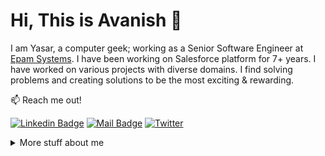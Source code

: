 # Hi, This is Avanish :wave: 

I am Yasar, a computer geek; working as a Senior Software Engineer at [Epam Systems](https://www.epam.com/). I have been working on Salesforce platform for 7+ years. I have worked on various projects with diverse domains. I find solving problems and creating solutions to be the most exciting & rewarding.


:mailbox: Reach me out!

[![Linkedin Badge](https://img.shields.io/badge/-Avanish%20Kumar-0e76a8?style=flat&labelColor=0e76a8&logo=linkedin&logoColor=white)](https://www.linkedin.com/in/avanish1707/) [![Mail Badge](https://img.shields.io/badge/-Avanish%20Kumar-c0392b?style=flat&labelColor=c0392b&logo=gmail&logoColor=white)](mailto:avanishkumar1707@hotmail.com) [![Twitter](https://img.shields.io/twitter/url/https/twitter.com/cloudposse.svg?style=social&label=Follow%20%40Avanish)](https://twitter.com/avanish1707)


<details>
    <summary>
        More stuff about me
    </summary>

### Profile Visits: 
![GitHub stats](https://github-readme-stats.vercel.app/api?username=avanishEpam&show_icons=true&theme=radical)


</details>
